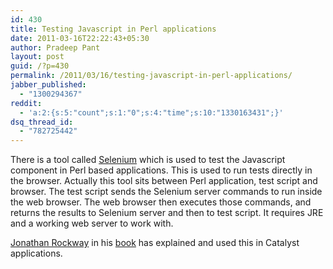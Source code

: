 ```yaml
---
id: 430
title: Testing Javascript in Perl applications
date: 2011-03-16T22:22:43+05:30
author: Pradeep Pant
layout: post
guid: /?p=430
permalink: /2011/03/16/testing-javascript-in-perl-applications/
jabber_published:
  - "1300294367"
reddit:
  - 'a:2:{s:5:"count";s:1:"0";s:4:"time";s:10:"1330163431";}'
dsq_thread_id:
  - "782725442"
---
```

There is a tool called <a href="http://seleniumhq.org/" target="_blank">Selenium</a> which is used to test the Javascript component in Perl based applications. This is used to run tests directly in the browser. Actually this tool sits between Perl application, test script and browser. The test script sends the Selenium server commands to run inside the web browser. The web browser then executes those commands, and returns the results to Selenium server and then to test script. It requires JRE and a working web server to work with.

<a href="http://search.cpan.org/~jrockway/" target="_blank">Jonathan Rockway</a> in his <a href="https://www.packtpub.com/catalyst-perl-web-application/book" target="_blank">book</a> has explained and used this in Catalyst applications.